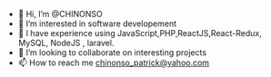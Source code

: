 - 👋 Hi, I’m @CHINONSO
- 👀 I’m interested in software developement
- 🌱 I have experience using JavaScript,PHP,ReactJS,React-Redux, MySQL, NodeJS , laravel. 
- 💞️ I’m looking to collaborate on interesting projects
- 📫 How to reach me chinonso_patrick@yahoo.com 

<!---
CHI-NONSO1/CHI-NONSO1 is a ✨ special ✨ repository because its `README.md` (this file) appears on your GitHub profile.
You can click the Preview link to take a look at your changes.
--->
